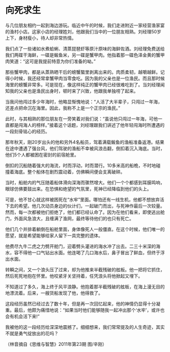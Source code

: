 # 向死求生

与几位朋友相约一起到海边游玩。临近中午的时候，我们走进附近一家经营渔家宴的渔村小店。这家小店的经理姓刘，他跟我们当中的一位朋友相熟。刘经理50岁上下，身材瘦小，待人却非常热情。 

我们点了一些诸如水煮蛤蜊、清蒸琵琶虾等原汁原味的海鲜佐酒。刘经理免费送给我们两碟干海鲜，一碟是鲅鱼米，另一碟是蟹甲肉。他指着那一碟色泽金黄的蟹甲肉笑道：“这可是我提前特意为你们准备的呦。” 

那些蟹甲肉，都是从蒸熟晒干后的螃蟹螯里剥离出来的。肉质柔韧，越嚼越鲜。记得小时候，我还经常拿蟹甲肉当零食吃。因为我的父亲也是一位渔民。而且那时候海里的螃蟹非常多。可是现在，像这样纯正的蟹甲肉已经很难吃到了。当刘经理闻知我的父亲也是渔民出身时，顿时来了兴致，他跟我单独唠了起来。 

当我问他闯过多少年海时，他略显惭愧地说：“人活了大半辈子，只闯过一年海，还差点把命沉在海里。因此，我称不上是一个正宗的渔民。” 

此时，与其相熟的那位朋友在一旁笑着对我们说：“虽说他只闯过一年海，可他一直都是闯海人的榜样。”接着这个话题，刘经理跟我们讲述了他年轻闯海时所遭遇的一段刻骨铭心的经历。 

那年秋天，刚20岁出头的他和另外4名船员，驾着满载鲅鱼的渔船准备返港。结果在途中遭遇了强台风，他们驾驶的渔船不幸被风浪击翻，倒扣着沉入海底。当时，他们5个人都被困在密封的前宿舱里。 

倒扣的沉船随着强大的海流，时而浮动，时而潜行。10多米高的船桅，不时地碰撞着海底。整个船体在剧烈震动着，仿佛瞬间便会支离破碎。 

当时，船舱内的气压随着船体滑向深海而骤然增大。他们一个个都感到耳膜鸣响，眼球仿佛要鼓出来。在恐惧和绝望的气氛里，死神已经降临到他们的头上。 

可是，他不甘心就这样被困死在“水牢”里面。哪怕还有一线生机，他都不想放弃活下去的希望。他几次动员身边的伙计们，一起破门而出，与死神作最后一次较量。然而，每一次都被他们拒绝了，他们都已经认命了。因为在他们看来，即使逃出舱门，外面风急浪大，且缠满了渔网，最终等待他们的也只有死亡。 

他们几个并排着躺倒在船舱里面，身体像死人一般僵直。在这个时候，他们唯一的愿望，就是希望能够给家人留下一具完整的遗体。 

他费尽九牛二虎之力劈开舱门，迎着劈头灌进的海水冲了出去。二三十米深的海水，容不得他一口气钻出水面。他连喝了几口海水后，鼻子冒出了鲜血，但终于浮出水面。 

转瞬之间，又一个浪头压了过来，却为他推来半截残破的舷板。他一把将它抓住，然后死死地抱在怀里。他咬紧牙关坚持着，任凭浪头将他掀起又埋下。 

不知道过了多久，海上终于风平浪静。他抱着那半截残破的舷板，在海上漫无目的地漂流着。后来，一艘货船发现了他，他得救了。 

这段经历虽然已经过去了数十年，但是再一次回忆起来，他的神情仍显得十分凝重。最后，他颇为痛惜地说：“如果当时他们能够随我一起冲出那个‘水牢’，或许也会有机会活下来!” 

我被他的这一段经历给深深地震撼了。细细想来，我们常常提及的人生奇迹，其实不就是勇气绽放出的花吗？ 

（林音摘自《思维与智慧》2011年第23期 图/辛刚）